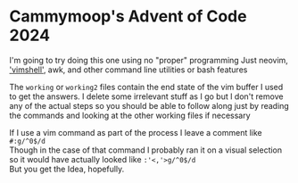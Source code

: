 
# Cammymoop's Advent of Code 2024

I'm going to try doing this one using no "proper" programming
Just neovim, ['vimshell'](https://gitlab.com/Cammymoop/vimshell/), awk, and other command line utilities or bash features

The `working` or `working2` files contain the end state of the vim buffer I used to get the answers. I delete some irrelevant stuff as I go but I don't remove any of the actual steps so you should be able to follow along just by reading the commands and looking at the other working files if necessary

If I use a vim command as part of the process I leave a comment like `#:g/^0$/d`  
Though in the case of that command I probably ran it on a visual selection so it would have actually looked like `:'<,'>g/^0$/d`  
But you get the Idea, hopefully.
